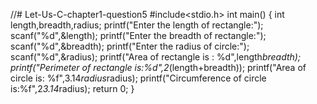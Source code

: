 //# Let-Us-C-chapter1-question5
#include<stdio.h>
int main()
{
int length,breadth,radius;
printf("Enter the length of rectangle:");
scanf("%d",&length);
printf("Enter the breadth of rectangle:");
scanf("%d",&breadth);
printf("Enter the radius of circle:");
scanf("%d",&radius);
printf("Area of rectangle is : %d",length*breadth);
printf("Perimeter of rectangle is:%d",2*(length+breadth));
printf("Area of circle is: %f",3.14*radius*radius);
printf("Circumference of circle is:%f",2*3.14*radius);
return 0;
}
